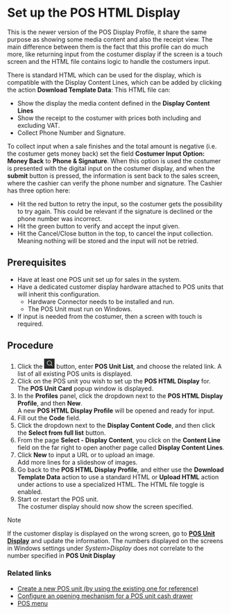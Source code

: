 # Set up the POS HTML Display
This is the newer version of the POS Display Profile, it share the same purpose as showing some media content and also the receipt view.
The main difference between them is the fact that this profile can do much more, like returning input from the costumer display if the screen is a touch screen and the HTML file contains logic to handle the costumers input.

There is standard HTML which can be used for the display, which is compatible with the Display Content Lines, which can be added by clicking the action **Download Template Data**: 
This HTML file can:
- Show the display the media content defined in the **Display Content Lines**
- Show the receipt to the costumer with prices both including and excluding VAT.
- Collect Phone Number and Signature.

To collect input when a sale finishes and the total amount is negative (i.e. the costumer gets money back) set the field **Costumer Input Option: Money Back** to **Phone & Signature**.
When this option is used the costumer is presented with the digital input on the costumer display, and when the **submit** button is pressed, the information is sent back to the sales screen, where the cashier can verify the phone number and signature. The Cashier has three option here:
- Hit the red button to retry the input, so the costumer gets the possibility to try again. This could be relevant if the signature is declined or the phone number was incorrect. 
- Hit the green button to verify and accept the input given.
- Hit the Cancel/Close button in the top, to cancel the input collection. Meaning nothing will be stored and the input will not be retried. 

## Prerequisites

 - Have at least one POS unit set up for sales in the system.
 - Have a dedicated customer display hardware attached to POS units that will inherit this configuration.
    - Hardware Connector needs to be installed and run. 
    - The POS Unit must run on Windows.
 - If input is needed from the costumer, then a screen with touch is required.

## Procedure 

1. Click the ![Lightbulb that opens the Tell Me feature](../../../images/Icons/Lightbulb_icon.png "Tell Me what you want to do") button, enter **POS Unit List**, and choose the related link. 
   A list of all existing POS units is displayed. 
2. Click on the POS unit you wish to set up the **POS HTML Display** for.  
   The **POS Unit Card** popup window is displayed.
3. In the **Profiles** panel, click the dropdown next to the **POS HTML Display Profile**, and then **New**.  
   A new **POS HTML Display Profile** will be opened and ready for input.
4. Fill out the **Code** field.
5. Click the dropdown next to the **Display Content Code**, and then click the **Select from full list** button.
6. From the page **Select - Display Content**, you click on the **Content Line** field on the far right to open another page called **Display Content Lines**.
7. Click **New** to input a URL or to upload an image.    
   Add more lines for a slideshow of images.
8. Go back to the **POS HTML Display Profile**, and either use the **Download Template Data** action to use a standard HTML or **Upload HTML** action under actions to use a specialized HTML.
The HTML file toggle is enabled.
9. Start or restart the POS unit.   
   The costumer display should now show the screen specified.

> [!NOTE]
> If the customer display is displayed on the wrong screen, go to [**POS Unit Display**](../../posunit/reference/POS_Unit_Display.md) and update the information. The numbers displayed on the screens in Windows settings under *System>Display* does not correlate to the number specified in **POS Unit Display**


### Related links

- [Create a new POS unit (by using the existing one for reference)](../../posunit/howto/createnew.md)   
- [Configure an opening mechanism for a POS unit cash drawer](../../posunit/howto/ConfigureCashDrawerOpening.md)
- [POS menu](../../posunit/explanation/POS_menu.md)